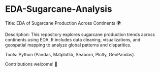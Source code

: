 # EDA-Sugarcane-Analysis
 Title: EDA of Sugarcane Production Across Continents 🌍  

 Description:
This repository explores sugarcane production trends across continents using EDA. It includes data cleaning, visualizations, and geospatial mapping to analyze global patterns and disparities.

Tools: Python (Pandas, Matplotlib, Seaborn, Plotly, GeoPandas).

Contributions welcome! 🚜
